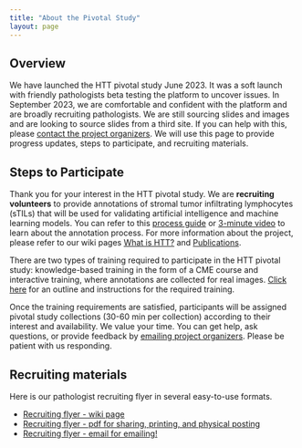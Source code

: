 ```yaml
---
title: "About the Pivotal Study"
layout: page
---
```


## Overview

We have launched the HTT pivotal study June 2023. It was a soft launch with friendly pathologists beta testing the platform to uncover issues. In September 2023, we are comfortable and confident with the platform and are broadly recruiting pathologists. We are still sourcing slides and images and are looking to source slides from a third site. If you can help with this, please [contact the project organizers](https://didsr.github.io/HTT.home/assets/pages/team). We will use this page to provide progress updates, steps to participate, and recruiting materials.

## Steps to Participate

Thank you for your interest in the HTT pivotal study. We are **recruiting volunteers** to provide annotations of stromal tumor infiltrating lymphocytes (sTILs) that will be used for validating artificial intelligence and machine learning models. You can refer to this [process guide](training-2023/pdfs/caMicro-ProcessGuide-20230821.pdf) or [3-minute video](https://vimeo.com/843982034) to learn about the annotation process. For more information about the project, please refer to our wiki pages [What is HTT?](./whatIsHTT) and [Publications](./publications.md).

There are two types of training required to participate in the HTT pivotal study: knowledge-based training in the form of a CME course and interactive training, where annotations are collected for real images. [Click here](/training-2023.md) for an outline and instructions for the required training.


Once the training requirements are satisfied, participants will be assigned pivotal study collections (30-60 min per collection) according to their interest and availability. We value your time. You can get help, ask questions, or provide feedback by [emailing project organizers](/team.md). Please be patient with us responding.



## Recruiting materials

Here is our pathologist recruiting flyer in several easy-to-use formats.

- [Recruiting flyer - wiki page](./process-guides/recruitReadersFlyer.md)
- [Recruiting flyer - pdf for sharing, printing, and physical posting](./pivotal-study/pdfs-images/recruitReadersFlyer-2023.pdf)
- [Recruiting flyer - email for emailing!](./pivotal-study/pdfs-images/recruitReadersFlyer-2023.msg)

